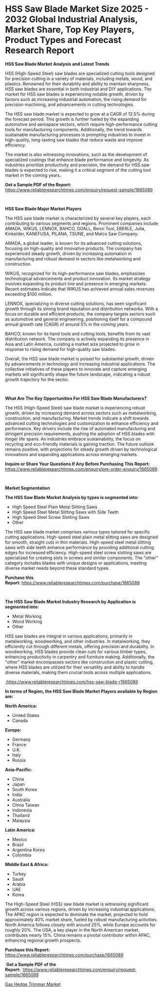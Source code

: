 <p><h1>HSS Saw Blade Market Size 2025 - 2032 Global Industrial Analysis, Market Share, Top Key Players, Product Types and Forecast Research Report</h1></p><p><strong>HSS Saw Blade Market Analysis and Latest Trends</strong></p>
<p><p>HSS (High-Speed Steel) saw blades are specialized cutting tools designed for precision cutting in a variety of materials, including metals, wood, and plastics. Renowned for their durability and ability to maintain sharpness, HSS saw blades are essential in both industrial and DIY applications. The market for HSS saw blades is experiencing notable growth, driven by factors such as increasing industrial automation, the rising demand for precision machining, and advancements in cutting technologies.</p><p>The HSS saw blade market is expected to grow at a CAGR of 12.5% during the forecast period. This growth is further fueled by the expanding automotive and aerospace sectors, which require high-performance cutting tools for manufacturing components. Additionally, the trend towards sustainable manufacturing processes is prompting industries to invest in high-quality, long-lasting saw blades that reduce waste and improve efficiency. </p><p>The market is also witnessing innovations, such as the development of specialized coatings that enhance blade performance and longevity. As industries prioritize productivity and precision, the demand for HSS saw blades is expected to rise, making it a critical segment of the cutting tool market in the coming years.</p></p>
<p><strong>Get a Sample PDF of the Report:&nbsp;</strong> <a href="https://www.reliableresearchtimes.com/enquiry/request-sample/1665089?utm_campaign=3087&utm_medium=2&utm_source=Github&utm_content=ia&utm_term=06032025&utm_id=hss-saw-blade">https://www.reliableresearchtimes.com/enquiry/request-sample/1665089</a></p>
<p>&nbsp;</p>
<p><strong>HSS Saw Blade Major Market Players</strong></p>
<p><p>The HSS saw blade market is characterized by several key players, each contributing to various segments and regions. Prominent companies include AMADA, WIKUS, LENNOX, BAHCO, DOALL, Benxi Tool, EBERLE, Julia, Kinkelder, KANEFUSA, PILANA, TSUNE, and Malco Saw Company. </p><p>AMADA, a global leader, is known for its advanced cutting solutions, focusing on high-quality and innovative products. The company has experienced steady growth, driven by increasing automation in manufacturing and robust demand in sectors like metalworking and construction. </p><p>WIKUS, recognized for its high-performance saw blades, emphasizes technological advancements and product innovation. Its market strategy involves expanding its product line and presence in emerging markets. Recent estimates indicate that WIKUS has achieved annual sales revenues exceeding $100 million.</p><p>LENNOX, specializing in diverse cutting solutions, has seen significant growth through its strong brand reputation and distribution networks. With a focus on durable and efficient products, the company targets sectors such as automotive and general engineering, positioning itself for a compound annual growth rate (CAGR) of around 5% in the coming years.</p><p>BAHCO, known for its hand tools and cutting tools, benefits from its vast distribution network. The company is actively expanding its presence in Asia and Latin America, curating a market size projected to grow in response to rising demand for high-quality saw blades.</p><p>Overall, the HSS saw blade market is poised for substantial growth, driven by advancements in technology and increasing industrial applications. The collective initiatives of these players to innovate and capture emerging markets will significantly shape the future landscape, indicating a robust growth trajectory for the sector.</p></p>
<p>&nbsp;</p>
<p><strong>What Are The Key Opportunities For HSS Saw Blade Manufacturers?</strong></p>
<p><p>The HSS (High-Speed Steel) saw blade market is experiencing robust growth, driven by increasing demand across sectors such as metalworking, construction, and manufacturing. Market trends indicate a shift towards advanced cutting technologies and customization to enhance efficiency and performance. Key drivers include the rise of automated manufacturing and stringent precision requirements, pushing the adoption of HSS blades with longer life spans. As industries embrace sustainability, the focus on recycling and eco-friendly materials is gaining traction. The future outlook remains positive, with projections for steady growth driven by technological innovations and expanding applications across emerging markets.</p></p>
<p><strong>Inquire or Share Your Questions If Any Before Purchasing This Report:</strong> <a href="https://www.reliableresearchtimes.com/enquiry/pre-order-enquiry/1665089?utm_campaign=3087&utm_medium=2&utm_source=Github&utm_content=ia&utm_term=06032025&utm_id=hss-saw-blade">https://www.reliableresearchtimes.com/enquiry/pre-order-enquiry/1665089</a></p>
<p>&nbsp;</p>
<p><strong>Market Segmentation</strong></p>
<p><strong>The HSS Saw Blade Market Analysis by types is segmented into:</strong></p>
<p><ul><li>High Speed Steel Plain Metal Slitting Saws</li><li>High Speed Steel Metal Slitting Saws with Side Teeth</li><li>High Speed Steel Screw Slotting Saws</li><li>Other</li></ul></p>
<p><p>The HSS saw blade market comprises various types tailored for specific cutting applications. High-speed steel plain metal slitting saws are designed for smooth, straight cuts in thin materials. High-speed steel metal slitting saws with side teeth enhance performance by providing additional cutting edges for increased efficiency. High-speed steel screw slotting saws are specialized for creating slots in screws and similar components. The "other" category includes blades with unique designs or applications, meeting diverse market needs beyond these standard types.</p></p>
<p><strong>Purchase this Report:&nbsp;</strong><a href="https://www.reliableresearchtimes.com/purchase/1665089?utm_campaign=3087&utm_medium=2&utm_source=Github&utm_content=ia&utm_term=06032025&utm_id=hss-saw-blade">https://www.reliableresearchtimes.com/purchase/1665089</a></p>
<p>&nbsp;</p>
<p><strong>The HSS Saw Blade Market Industry Research by Application is segmented into:</strong></p>
<p><ul><li>Metal Working</li><li>Wood Working</li><li>Other</li></ul></p>
<p><p>HSS saw blades are integral in various applications, primarily in metalworking, woodworking, and other industries. In metalworking, they efficiently cut through different metals, offering precision and durability. In woodworking, HSS blades provide clean cuts for various timber types, enhancing productivity in carpentry and furniture making. Additionally, the "other" market encompasses sectors like construction and plastic cutting, where HSS blades are utilized for their versatility and ability to handle diverse materials, making them crucial tools across multiple applications.</p></p>
<p><a href="https://www.reliableresearchtimes.com/hss-saw-blade-r1665089?utm_campaign=3087&utm_medium=2&utm_source=Github&utm_content=ia&utm_term=06032025&utm_id=hss-saw-blade">&nbsp;https://www.reliableresearchtimes.com/hss-saw-blade-r1665089</a></p>
<p><strong>In terms of Region, the HSS Saw Blade Market Players available by Region are:</strong></p>
<p>
    <p> <strong> North America: </strong>
        <ul>
            <li>United States</li>
            <li>Canada</li>
        </ul>
        </p> 
    <p> <strong> Europe: </strong>
        <ul>
            <li>Germany</li>
            <li>France</li>
            <li>U.K.</li>
            <li>Italy</li>
            <li>Russia</li>
        </ul>
        </p> 
    <p> <strong> Asia-Pacific: </strong>
        <ul>
            <li>China</li>
            <li>Japan</li>
            <li>South Korea</li>
            <li>India</li>
            <li>Australia</li>
            <li>China Taiwan</li>
            <li>Indonesia</li>
            <li>Thailand</li>
            <li>Malaysia</li>
        </ul>
        </p> 
    <p> <strong> Latin America: </strong>
        <ul>
            <li>Mexico</li>
            <li>Brazil</li>
            <li>Argentina Korea</li>
            <li>Colombia</li>
        </ul>
        </p> 
    <p> <strong> Middle East & Africa: </strong>
        <ul>
            <li>Turkey</li>
            <li>Saudi</li>
            <li>Arabia</li>
            <li>UAE</li>
            <li>Korea</li>
        </ul>
    </p>
    </p>
<p><p>The High-Speed Steel (HSS) saw blade market is witnessing significant growth across various regions, driven by increasing industrial applications. The APAC region is expected to dominate the market, projected to hold approximately 40% market share, fueled by robust manufacturing activities. North America follows closely with around 25%, while Europe accounts for roughly 20%. The USA, a key player in the North American market, contributes nearly 15%. China remains a pivotal contributor within APAC, enhancing regional growth prospects.</p></p>
<p><strong>Purchase this Report: </strong><a href="https://www.reliableresearchtimes.com/purchase/1665089?utm_campaign=3087&utm_medium=2&utm_source=Github&utm_content=ia&utm_term=06032025&utm_id=hss-saw-blade">https://www.reliableresearchtimes.com/purchase/1665089</a></p>
<p>&nbsp;<strong>Get a Sample PDF of the Report:&nbsp;&nbsp;</strong><a href="https://www.reliableresearchtimes.com/enquiry/request-sample/1665089?utm_campaign=3087&utm_medium=2&utm_source=Github&utm_content=ia&utm_term=06032025&utm_id=hss-saw-blade">https://www.reliableresearchtimes.com/enquiry/request-sample/1665089</a></p>
<p><strong></strong></p>
<p><p><a href="https://github.com/rianttegang/Market-Research-Report-List-1/blob/main/gas-hedge-trimmer-market.md?utm_campaign=3087&utm_medium=2&utm_source=Github&utm_content=ia&utm_term=06032025&utm_id=hss-saw-blade">Gas Hedge Trimmer Market</a></p></p>